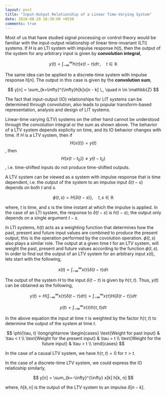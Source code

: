 ```yaml
---
layout: post
title: "Input-Output Relationship of a Linear Time-Varying System"
date: 2018-08-20 18:30:00 +0530
comments: true
---
```


Most of us that have studied signal processing or control theory would be familiar with the input-output relationship of linear time-invariant (LTI) systems. If $H$ is an LTI system with impulse response $h(t)$, then the output of the system for any arbitrary input is given by **convolution integral**,

$$ y(t) = \int_{-\infty}^{\infty} h(\tau) x(t - \tau) d\tau \,, \quad t \in \mathbb{R}$$

The same idea can be applied to a discrete-time system with impulse response $h[n]$. The output in this case is given by the **convolution sum**,

$$ y[n] = \sum_{k=\infty}^{\infty}h[k]x[n - k] \,, \quad n \in \mathbb{Z} $$

The fact that input-output (IO) relationships for LIT systems can be determined through convolution, also leads to popular transform-based representation, analysis and design of LIT systems.

Linear-time varying (LTV) systems on the other hand cannot be understood through the convolution integral or the sum as shown above. The behavior of a LTV system depends explicity on time, and its IO behavior changes with time. If $H$ is a LTV system, then if $$H\left\{ x(t) \right\} = y(t)$$, then $$H\left\{x(t - t_0)\right\} \neq y(t - t_0)$$, i.e. time-shifted inputs do not produce time-shifted outputs.

A LTV system can be viewed as a system with impulse response that is  time dependent, i.e. the output of the system to an impulse input $\delta(t - s)$ depends on both $t$ and $s$.

$$ \phi(t, s) = H\left\{ \delta(t - s) \right\}, \quad t, s \in \mathbb{R} $$

where, $t$ is time, and $s$ is the time instant at which the impulse is applied. In the case of an LTI system, the response to $\delta(t - s)$ is $h(t - s)$; the output only depends on a single argument $t - s$.

In LTI systems, $h(t)$ acts as a weighting function that determines how the past, present and future input values are combined to produce the present output; this is the operation performed by the covolution operation. $\phi(t, s)$ also plays a similar role. The output at a given time $t$ for an LTV system, will weight the past, present and future values according to the function $\phi(t, s)$. In order to find out the output of an LTV system for an arbitrary input $x(t)$, lets start with the following,

$$ x(t) = \int_{-\infty}^{\infty} x(\tau) \delta(t - \tau) d\tau $$

The output of the system $H$ to the input $\delta(t - \tau)$ is given by $h(\tau, t)$. Thus, $y(t)$ can be obtained as the following,

$$ y(t) = H\left\{ \int_{-\infty}^{\infty} x(\tau) \delta(t - \tau) d\tau \right\} = \int_{-\infty}^{\infty} x(\tau) H\left\{ \delta(t - \tau) \right\}d\tau $$

$$ y(t) = \int_{-\infty}^{\infty} x(\tau) h(\tau, t) d\tau $$

In the above equation the input at time $\tau$ is weighted by the factor $h(\tau, t)$ to determine the output of the system at time $t$.

$$
\phi(\tau, t) \longrightarrow \begin{cases}
\text{Weight for past input} & \tau < t \\
\text{Weight for the present input} & \tau = t \\
\text{Weight for the future input} & \tau > t \\
\end{cases}
$$

In the case of a causal LTV system, we have $h(\tau, t) = 0$ for $\tau > t$.

In the case of a discrete-time LTV system, we could express the IO relatioship similarly,

$$ y[n] = \sum_{k=-\infty}^{\infty} x[k] h[k, n] $$

where, $h[k, n]$ is the output of the LTV system to an impulse $\delta[n - k]$.

<!--
* Get it from [github](https://github.com/scotte/jekyll-clean).
* See the [live demo](https://scotte.github.io/jekyll-clean).
* See it [in action on my own blog](https://scotte.org).

Welcome to the sample post for the Jekyll Clean theme.

A simple and clean Jekyll theme using [bootstrap](http://getbootstrap.com)
(not to be confused with jekyll-bootstrap) that's easy to modify and very
modular in component and element reuse.

It uses Disqus for comments and includes Google Analytics support. Both of
these features are disabled by default and can be enabled via \_config.yml. You
can also rip this code out of the templates if you like (footer.html and post.html).
The beauty of Jekyll - keep things clean... Jekyll Clean!

The theme works well on mobile phones, using a collapsable nav bar and hiding the
sidebar. The links pane in the sidebar is available on mobile through the nav menu,
and you can do the same thing for any other sections added to the sidebar.

Don't forget to occassionally merge against my upstream repository so you can get
the latest changes. Pull requests are encouraged and accepted!

Installation
============

If you don't have a blog already on github, start by cloning this repository.
Best to do that directly on github and then clone that down to your computer.

If you already do have a blog, You can certainly apply this theme to your existing
blog in place, but then you won't be able to merge as the theme changes. If you
re-apply your blog history on top of this theme's **gh-pages** branch, it's then
easy to update to the latest version of the theme. You also don't want to have to
deal with resolving old conflicts from your existing history, so you may wish to to
push your existing master off to a new branch so you have the old history and start
a new branch with this as the start, merging in your \_posts and other assets (after
git rm'ing the current \_posts.

Not ideal, but you have to make a choice - either apply it manually or base your
blog off this theme's branch. Either way it will work, and both have their own
pros and cons.

You can setup an upstream tracking repository like so:

```
$ git remote add upstream git@github.com:scotte/jekyll-clean.git
```
And now when you wish to merge your own branch onto the latest version of the
theme, simply do:

```
$ git fetch upstream
$ git merge upstream/gh-pages
```

Of course you will have to resolve conflicts for \_config.yml, \_includes/links-list.html,
and \_posts, and so on, but in practice this is pretty simple.

This is how I maintain my own blog which is based on this theme. The old history is
sitting in an **old-master** branch that I can refer to when I need to.

Running Locally
===============

Here's the exact set of packages I need to install on Debian to run jekyll
locally with this theme for testing.

```
$ sudo aptitude install ruby ruby-dev rubygems nodejs
$ sudo gem install jekyll jekyll-paginate
```

And then it's just a simple matter of running jekyll locally:

```
$ jekyll serve --baseurl=''
```

Now browse to http://127.0.0.1:4000

Using gh-pages
==============

Running a jekyll site is a bit outside the scope of this doc, but
sometimes it can be a bit confusing how to configure jekyll for
project pages versus user pages, for example.

To start with, read through
[the documentation here](https://help.github.com/articles/user-organization-and-project-pages/).
This will provide a good overview on how it all works. The git branch and
baseurl (in _config.yml) will change depending on the sort of site deployed.

When you clone this repository, it's set up for project pages, so the
deployed branch is "gh-pages" and baseurl is configured to 'jekyll-clean',
because that's the name of this project.

If you plan to deploy this as user pages, the deployed branch is "master"
and baseurl is configured to '' (i.e. empty).

Comment Systems
===============

Jekyll clean supports both [isso](https://posativ.org/isso) and
[disqus](https://disqus.com) comment systems.

After enabling **comments**, either **isso** or **disquss** must
be configured. Don't try configuring both!

Isso Comments
=============

Isso requires running a local server, so is not suitable for hosting
in github pages, for example. Isso is open source and keeps all your
data local, unlike Disqus (who knows exactly what they are doing with
your data).

In _config.yml you'll need to set **isso** to the fully-qualified URL
if your isso server (this is the value for **data-isso** passed to the
isso JS). Make sure **comments** is true.


Disqus Comments
===============

Getting Disqus to work can be a bit more work than it seems like it should be.
Make sure your Disqus account is correctly configured with the right domain
of your blog and you know your Disqus shortname.

In _config.yml you'll need to set **disqus** to your Disqus shortname and
make sure **comments** is true.

Finally, in posts, make sure you have **comments: true** in the YAML front
matter.

More information on using Disqus with Jekyll is
[documented here](https://help.disqus.com/customer/portal/articles/472138-jekyll-installation-instructions).

Code Syntax Highlighting
========================

To use code syntax highlighting, use the following syntax:

```
```python
import random

# Roll the die
roll = random.randint(1, 20)
print('You rolled a %d.' % roll)
``` #REMOVE
```

(Remove #REMOVE from the end of the last line). Which will look like this in
the rendered jekyll output using the default css/syntax.css provided with this
theme (which is the **colorful** theme from [https://github.com/iwootten/jekyll-syntax](https://github.com/iwootten/jekyll-syntax)):

```python
import random

# Roll the die
roll = random.randint(1, 20)
print('You rolled a %d.' % roll)
```

You can, of course, use any theme you wish, see the jekyll and pygments
documentation for more details.

License
=======

The content of this theme is distributed and licensed under a
![License Badge]({{ site.baseurl}}/images/cc_by_88x31.png)
[Creative Commons Attribution 4.0 License](https://creativecommons.org/licenses/by/4.0/legalcode)

    This license lets others distribute, remix, tweak, and build upon your work,
    even commercially, as long as they credit you for the original creation. This
    is the most accommodating of licenses offered. Recommended for maximum
    dissemination and use of licensed materials.

In other words: you can do anything you want with this theme on any site, just please
provide a link to [the original theme on github](https://github.com/scotte/jekyll-clean)
so I get credit for the original design. Beyond that, have at it!

This theme includes the following files which are the properties of their
respective owners:

* js/bootstrap.min.js - [bootstrap](http://getbootstrap.com)
* css/bootstrap.min.css - [bootstrap](http://getbootstrap.com)
* js/jquery.min.js - [jquery](https://jquery.com)
* images/cc_by_88x31.png - [creative commons](https://creativecommons.org)
* css/colorful.css - [iwootten/jekyll-syntax](https://github.com/iwootten/jekyll-syntax) -->
